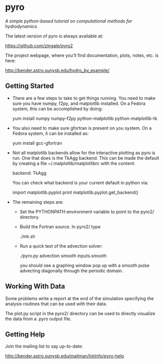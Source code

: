 # pyro
*A simple python-based tutorial on computational methods for hydrodynamics*


The latest version of pyro is always available at:

https://github.com/zingale/pyro2

The project webpage, where you'll find documentation, plots, notes,
etc. is here:

http://bender.astro.sunysb.edu/hydro_by_example/



## Getting Started

  - There are a few steps to take to get things running. You need to
     make sure you have numpy, f2py, and matplotlib installed. On a
     Fedora system, this can be accomplished by doing:

       yum install numpy numpy-f2py python-matplotlib python-matplotlib-tk

  - You also need to make sure gfortran is present on you system. On
     a Fedora system, it can be installed as: 

       yum install gcc-gfortran 

  - Not all matplotlib backends allow for the interactive plotting as
     pyro is run. One that does is the TkAgg backend. This can be made
     the default by creating a file ~/.matplotlib/matplotlibrc with
     the content:

       backend: TkAgg 

     You can check what backend is your current default in python via: 

       import matplotlib.pyplot 
       print matplotlib.pyplot.get_backend() 

  - The remaining steps are: 

      * Set the PYTHONPATH environment variable to point to the pyro2/ directory.

      * Build the Fortran source. In pyro2/ type 

          ./mk.sh 

      * Run a quick test of the advection solver: 

          ./pyro.py advection smooth inputs.smooth 

        you should see a graphing window pop up with a smooth pulse
        advecting diagonally through the periodic domain.


## Working With Data

  Some problems write a report at the end of the simulation specifying
  the analysis routines that can be used with their data.

  The plot.py script in the pyro2/ directory can be used to directly
  visualize the data from a .pyro output file.


## Getting Help

  Join the mailing list to say up-to-date:

  http://bender.astro.sunysb.edu/mailman/listinfo/pyro-help


